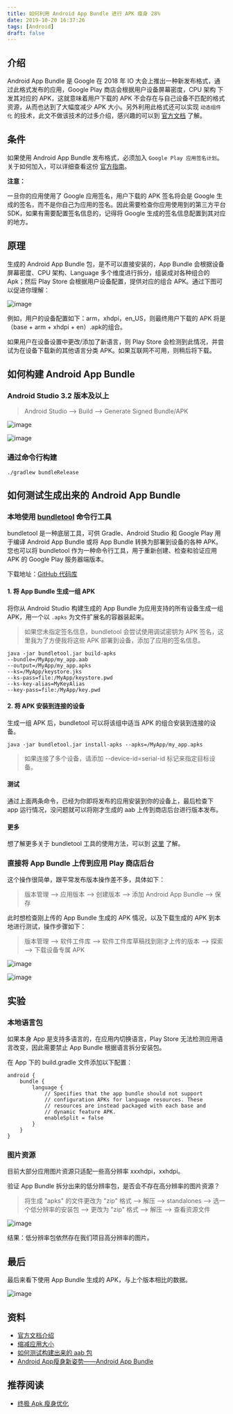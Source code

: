 ```yaml
---
title: 如何利用 Android App Bundle 进行 APK 瘦身 28%
date: 2019-10-20 16:37:26
tags: [Android]
draft: false
---
```



## 介绍  

Android App Bundle 是 Google 在 2018 年 IO 大会上推出一种新发布格式，通过此格式发布的应用，Google Play 商店会根据用户设备屏幕密度，CPU 架构 下发其对应的 APK，这就意味着用户下载的 APK 不会存在与自己设备不匹配的格式资源，从而也达到了大幅度减少 APK 大小。另外利用此格式还可以实现 ``动态组件化`` 的技术，此文不做该技术的过多介绍，感兴趣的可以到 [官方文档](https://developer.android.google.cn/studio/projects/dynamic-delivery) 了解。

## 条件

如果使用 Android App Bundle 发布格式，必须加入 ``Google Play 应用签名计划``。关于如何加入，可以详细查看这份 [官方指南](https://developer.android.com/studio/publish/app-signing#enroll)。

**注意：**

一旦你的应用使用了 Google 应用签名，用户下载的 APK 签名将会是 Google 生成的签名，而不是你自己为应用的签名。因此需要检查你应用使用到的第三方平台 SDK，如果有需要配置签名信息的，记得将 Google 生成的签名信息配置到其对应的地方。

## 原理

生成的 Android App Bundle 包，是不可以直接安装的，App Bundle 会根据设备屏幕密度、CPU 架构、Language 多个维度进行拆分，组装成对各种组合的 Apk；然后 Play Store 会根据用户设备配置，提供对应的组合 APK。通过下图可以促进你理解：

![image](/images/2019/10/01.png)

例如，用户的设备配置如下：arm，xhdpi，en_US，则最终用户下载的 APK 将是（base + arm + xhdpi + en）.apk的组合。

如果用户在设备设置中更改/添加了新语言，则 Play Store 会检测到此情况，并尝试为在设备下载新的其他语言分类 APK。如果互联网不可用，则稍后将下载。

## 如何构建 Android App Bundle

### Android Studio 3.2 版本及以上

>Android Studio --> Build --> Generate Signed Bundle/APK

![image](/images/2019/10/02.png)

![image](/images/2019/10/03.png)

### 通过命令行构建

```
./gradlew bundleRelease
```

## 如何测试生成出来的 Android App Bundle

### 本地使用 [bundletool](https://github.com/google/bundletool) 命令行工具

bundletool 是一种底层工具，可供 Gradle、Android Studio 和 Google Play 用于编译 Android App Bundle 或将 App Bundle 转换为部署到设备的各种 APK。您也可以将 bundletool 作为一种命令行工具，用于重新创建、检查和验证应用 APK 的 Google Play 服务器端版本。

下载地址：[GitHub 代码库](https://github.com/google/bundletool/releases)

#### 1. 将 App Bundle 生成一组 APK

将你从 Android Studio 构建生成的 App Bundle 为应用支持的所有设备生成一组 APK，用一个以 ``.apks`` 为文件扩展名的容器装起来。

>如果您未指定签名信息，bundletool 会尝试使用调试密钥为 APK 签名，这里我为了方便我将这些 APK 部署到设备，添加了应用的签名信息。

```
java -jar bundletool.jar build-apks 
--bundle=/MyApp/my_app.aab
--output=/MyApp/my_app.apks
--ks=/MyApp/keystore.jks
--ks-pass=file:/MyApp/keystore.pwd
--ks-key-alias=MyKeyAlias
--key-pass=file:/MyApp/key.pwd
```

#### 2. 将 APK 安装到连接的设备

生成一组 APK 后，bundletool 可以将该组中适当 APK 的组合安装到连接的设备。

```
java -jar bundletool.jar install-apks --apks=/MyApp/my_app.apks
```

>如果连接了多个设备，请添加 --device-id=serial-id 标记来指定目标设备。

#### 测试

通过上面两条命令，已经为你即将发布的应用安装到你的设备上，最后检查下 app 运行情况，没问题就可以将刚才生成的 aab 上传到商店后台进行版本发布。

#### 更多

想了解更多关于 bundletool 工具的使用方法，可以到 [这里](https://developer.android.com/studio/command-line/bundletool) 了解。

### 直接将 App Bundle 上传到应用 Play 商店后台

这个操作很简单，跟平常发布版本操作差不多，具体如下：

> 版本管理 --> 应用版本 --> 创建版本 --> 添加 Android App Bundle --> 保存

此时想检查刚上传的 App Bundle 生成的 APK 情况，以及下载生成的 APK 到本地进行测试，操作步骤如下：

> 版本管理 --> 软件工件库 --> 软件工件库草稿找到刚才上传的版本 --> 探索 --> 下载设备专属 APK

![image](/images/2019/10/06.png)

![image](/images/2019/10/04.png)

## 实验

### 本地语言包

如果本身 App 是支持多语言的，在应用内切换语言，Play Store 无法检测应用语言改变，因此需要禁止 App Bundle 根据语言拆分安装包。

在 App 下的 build.gradle 文件添加以下配置：

```
android {
    bundle {
        language {
            // Specifies that the app bundle should not support
            // configuration APKs for language resources. These
            // resources are instead packaged with each base and
            // dynamic feature APK.
            enableSplit = false
        }
    }
}
```

### 图片资源

目前大部分应用图片资源只适配一些高分辨率 xxxhdpi，xxhdpi。

验证 App Bundle 拆分出来的低分辨率包，是否会不存在高分辨率的图片资源？

> 将生成 "apks" 的文件更改为 "zip" 格式 --> 解压 --> standalones --> 选一个低分辨率的安装包 --> 更改为 "zip" 格式 --> 解压 --> 查看资源文件

![image](/images/2019/10/07.png)

结果：低分辨率包依然存在我们项目高分辨率的图片。

## 最后

最后来看下使用 App Bundle 生成的 APK，与上个版本相比的数据。

![image](/images/2019/10/05.png)

## 资料

- [官方文档介绍](https://developer.android.com/guide/app-bundle/)
- [缩减应用大小](https://developer.android.com/topic/performance/reduce-apk-size)
- [如何测试构建出来的 aab 包](https://developer.android.com/studio/command-line/bundletool)
- [Android App瘦身新姿势——Android App Bundle](https://blog.csdn.net/u012124438/article/details/83508944)

## 推荐阅读

- [终极 Apk 瘦身优化](https://gojun.me/2019/09/10/android-reduce-apk-size/)
